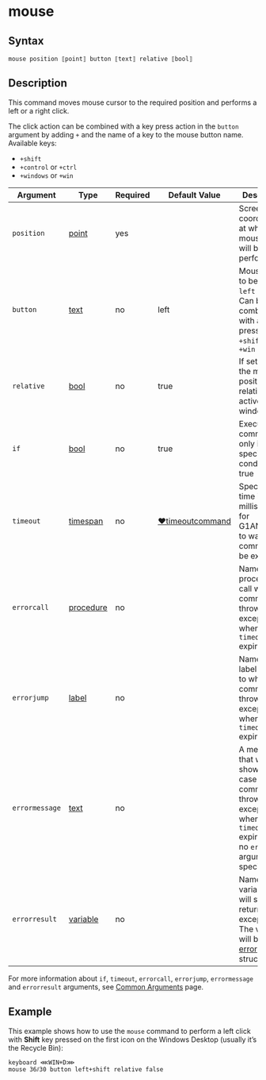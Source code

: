 # mouse

## Syntax

```G1ANT
mouse position ⟦point⟧ button ⟦text⟧ relative ⟦bool⟧
```

## Description

This command moves mouse cursor to the required position and performs a left or a right click.

The click action can be combined with a key press action in the `button` argument by adding `+` and the name of a key to the mouse button name. Available keys:

- `+shift`
- `+control` or `+ctrl`
- `+windows` or `+win`

| Argument | Type | Required | Default Value | Description |
| -------- | ---- | -------- | ------------- | ----------- |
|`position`| [point](https://manual.g1ant.com/link/G1ANT.Language/G1ANT.Language/Structures/PointStructure.md) | yes |  | Screen coordinates at which a mouse click will be performed |
|`button`| [text](https://manual.g1ant.com/link/G1ANT.Language/G1ANT.Language/Structures/TextStructure.md) | no | left | Mouse button to be clicked: `left` or `right`. Can be combined with a key press action: `+shift`, `+ctrl`, `+win` |
|`relative`| [bool](https://manual.g1ant.com/link/G1ANT.Language/G1ANT.Language/Structures/BooleanStructure.md) | no | true | If set to true, the mouse position is relative to the active window |
| `if`           | [bool](https://manual.g1ant.com/link/G1ANT.Language/G1ANT.Language/Structures/BooleanStructure.md) | no       | true                                                        | Executes the command only if a specified condition is true   |
| `timeout`      | [timespan](https://manual.g1ant.com/link/G1ANT.Language/G1ANT.Language/Structures/TimeSpanStructure.md) | no       | [♥timeoutcommand](https://manual.g1ant.com/link/G1ANT.Language/G1ANT.Addon.Core/Variables/TimeoutCommandVariable.md) | Specifies time in milliseconds for G1ANT.Robot to wait for the command to be executed |
| `errorcall`    | [procedure](https://manual.g1ant.com/link/G1ANT.Language/G1ANT.Language/Structures/ProcedureStructure.md) | no       |                                                             | Name of a procedure to call when the command throws an exception or when a given `timeout` expires |
| `errorjump`    | [label](https://manual.g1ant.com/link/G1ANT.Language/G1ANT.Language/Structures/LabelStructure.md) | no       |                                                             | Name of the label to jump to when the command throws an exception or when a given `timeout` expires |
| `errormessage` | [text](https://manual.g1ant.com/link/G1ANT.Language/G1ANT.Language/Structures/TextStructure.md) | no       |                                                             | A message that will be shown in case the command throws an exception or when a given `timeout` expires, and no `errorjump` argument is specified |
| `errorresult`  | [variable](https://manual.g1ant.com/link/G1ANT.Language/G1ANT.Language/Structures/VariableStructure.md) | no       |                                                             | Name of a variable that will store the returned exception. The variable will be of [error](https://manual.g1ant.com/link/G1ANT.Language/G1ANT.Language/Structures/ErrorStructure.md) structure  |

For more information about `if`, `timeout`, `errorcall`, `errorjump`, `errormessage` and `errorresult` arguments, see [Common Arguments](https://manual.g1ant.com/link/G1ANT.Manual/appendices/common-arguments.md) page.

## Example

This example shows how to use the `mouse` command to perform a left click with **Shift** key pressed on the first icon on the Windows Desktop (usually it’s the Recycle Bin):

```G1ANT
keyboard ⋘WIN+D⋙
mouse 36⫽30 button left+shift relative false
```

